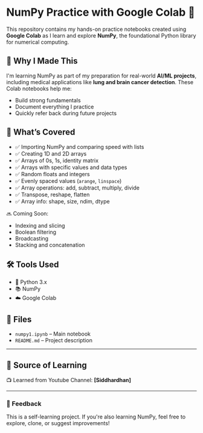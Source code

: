 # NumPy Practice with Google Colab 🧮

This repository contains my hands-on practice notebooks created using **Google Colab** as I learn and explore **NumPy**, the foundational Python library for numerical computing.

## 📌 Why I Made This

I'm learning NumPy as part of my preparation for real-world **AI/ML projects**, including medical applications like **lung and brain cancer detection**. These Colab notebooks help me:
- Build strong fundamentals
- Document everything I practice
- Quickly refer back during future projects

## 🚀 What’s Covered

- ✅ Importing NumPy and comparing speed with lists
- ✅ Creating 1D and 2D arrays
- ✅ Arrays of 0s, 1s, identity matrix
- ✅ Arrays with specific values and data types
- ✅ Random floats and integers
- ✅ Evenly spaced values (`arange`, `linspace`)
- ✅ Array operations: add, subtract, multiply, divide
- ✅ Transpose, reshape, flatten
- ✅ Array info: shape, size, ndim, dtype

🔜 Coming Soon:
- Indexing and slicing
- Boolean filtering
- Broadcasting
- Stacking and concatenation

## 🛠️ Tools Used

- 🧪 Python 3.x
- 📚 NumPy
- ☁️ Google Colab
  
## 📁 Files

- `numpy1.ipynb` – Main notebook
- `README.md` – Project description

---

## 🧠 Source of Learning

📺 Learned from Youtube Channel: **[Siddhardhan]**


---

### 📣 Feedback

This is a self-learning project. If you're also learning NumPy, feel free to explore, clone, or suggest improvements!




